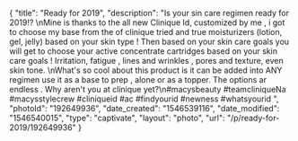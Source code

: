{
    "title": "Ready for 2019",
    "description": "Is your sin care regimen ready for 2019!? \nMine is thanks to the all new Clinique Id,  customized by me , i got to choose my base from the of clinique tried and true moisturizers (lotion, gel,  jelly) based on your skin type ! Then based on your skin care goals you will get to choose your active concentrate cartridges based on your skin care goals ! Irritation, fatigue , lines and wrinkles , pores and texture,  even skin tone. \nWhat's so cool about this product is it can be added into ANY regimen use it as a base to prep , alone or as a topper. The options ar endless . Why aren't you at clinique yet?\n#macysbeauty #teamcliniqueNa #macysstylecrew #cliniqueid #ac #findyourid #newness #whatsyourid ",
    "photoId": "192649936",
    "date_created": "1546539116",
    "date_modified": "1546540015",
    "type": "captivate",
    "layout": "photo",
    "url": "\/p\/ready-for-2019\/192649936"
}